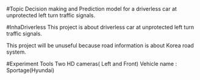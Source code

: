 #Topic
Decision making and Prediction model for a driverless car at unprotected left turn traffic signals.

#InhaDriverless
This project is about driverless car at unprotected left turn traffic signals.

This project will be unuseful because road information is about Korea road system.

#Experiment Tools
Two HD cameras( Left and Front)
Vehicle name : Sportage(Hyundai)
  
  
  

  
  

